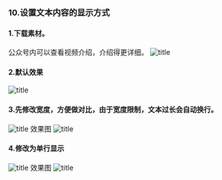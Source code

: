 ### 10.设置文本内容的显示方式
#### 1.下载素材。
公众号内可以查看视频介绍，介绍得更详细。
![title](https://raw.githubusercontent.com/JSZNopi/JSZImage/master/gitnote/2019/10/30/WXCODE-1572446034519.jpeg)

#### 2.默认效果
![title](https://raw.githubusercontent.com/JSZNopi/JSZImage/master/gitnote/2019/11/13/1-1573647635806.png)

#### 3.先修改宽度，方便做对比，由于宽度限制，文本过长会自动换行。
![title](https://raw.githubusercontent.com/JSZNopi/JSZImage/master/gitnote/2019/11/13/2-1573648151439.png)
效果图
![title](https://raw.githubusercontent.com/JSZNopi/JSZImage/master/gitnote/2019/11/13/3-1573648199738.png)

#### 4.修改为单行显示
![title](https://raw.githubusercontent.com/JSZNopi/JSZImage/master/gitnote/2019/11/13/4-1573648434345.png)
效果图
![title](https://raw.githubusercontent.com/JSZNopi/JSZImage/master/gitnote/2019/11/13/5-1573648448148.png)